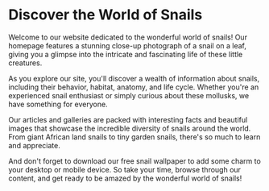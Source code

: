 <!--font:Poppins-->

# Discover the World of Snails

Welcome to our website dedicated to the wonderful world of snails! Our homepage features a stunning close-up photograph of a snail on a leaf, giving you a glimpse into the intricate and fascinating life of these little creatures.

As you explore our site, you'll discover a wealth of information about snails, including their behavior, habitat, anatomy, and life cycle. Whether you're an experienced snail enthusiast or simply curious about these mollusks, we have something for everyone.

Our articles and galleries are packed with interesting facts and beautiful images that showcase the incredible diversity of snails around the world. From giant African land snails to tiny garden snails, there's so much to learn and appreciate.

And don't forget to download our free snail wallpaper to add some charm to your desktop or mobile device. So take your time, browse through our content, and get ready to be amazed by the wonderful world of snails!

<!--

Write me markdown content of website with wallpaper:

"A close-up of a snail on a leaf"

The header of the page should not be copy of the text but rather a real content of the website which is using this wallpaper.


---


# Snail Spotting: Up Close and Personal

Welcome to our website dedicated to the fascinating world of snails! Our homepage features a stunning close-up photograph of a snail on a leaf, captured in all its intricate detail. 

As you explore our site, you'll discover a wealth of information about these amazing creatures, from their behavior and habitat to their unique anatomy and life cycle. Whether you're a seasoned snail enthusiast or just curious about these little mollusks, we have something for everyone.

So take your time, browse through our articles and galleries, and get ready to be amazed by the incredible world of snails. And don't forget to download our beautiful snail wallpaper to brighten up your desktop or mobile device!


---


Heading is too long, rewrite whole content.


---


# Discover the Fascinating World of Snails

Welcome to our website dedicated to all things snail-related! Our homepage features a stunning close-up photograph of a snail on a leaf, giving you a glimpse into the intricate world of these fascinating creatures.

As you explore our site, you'll discover a wealth of information about snails, including their behavior, habitat, unique anatomy, and life cycle. Whether you're a seasoned snail enthusiast or simply curious about these little mollusks, we have something for everyone.

Our articles and galleries are packed with interesting facts and beautiful images that showcase the incredible diversity of snails around the world. From giant African land snails to tiny garden snails, there's so much to learn and appreciate.

And don't forget to download our free snail wallpaper to add some charm to your desktop or mobile device. So take your time, browse through our content, and get ready to be amazed by the wonderful world of snails!


---


Heading is too long, rewrite whole content.


---


# Discover the World of Snails

Welcome to our website dedicated to the wonderful world of snails! Our homepage features a stunning close-up photograph of a snail on a leaf, giving you a glimpse into the intricate and fascinating life of these little creatures.

As you explore our site, you'll discover a wealth of information about snails, including their behavior, habitat, anatomy, and life cycle. Whether you're an experienced snail enthusiast or simply curious about these mollusks, we have something for everyone.

Our articles and galleries are packed with interesting facts and beautiful images that showcase the incredible diversity of snails around the world. From giant African land snails to tiny garden snails, there's so much to learn and appreciate.

And don't forget to download our free snail wallpaper to add some charm to your desktop or mobile device. So take your time, browse through our content, and get ready to be amazed by the wonderful world of snails!


---


Write me a Google font which is best fitting for the website.

Pick from the list:
- Futura
- Alegreya
- Raleway
- Great Vibes
- Montserrat
- Inter
- Orbitron
- Poppins
- Open Sans
- Lobster
- IBM Plex Sans
- Barlow Condensed
- Exo 2
- Roboto
- Dancing Script
- Playfair Display
- Lato


Write just the font name nothing else.


---


Poppins

-->

